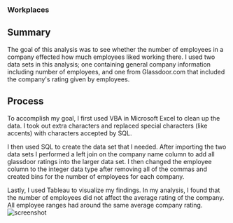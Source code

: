 ### Workplaces

## Summary

The goal of this analysis was to see whether the number of employees in a company effected how much employees liked working there. I used two data sets in this analysis; one containing general company information including number of employees, and one from Glassdoor.com that included the company's rating given by employees. 

## Process

To accomplish my goal, I first used VBA in Microsoft Excel to clean up the data. I took out extra characters and replaced special characters (like accents) with characters accepted by SQL. 

I then used SQL to create the data set that I needed. After importing the two data sets I performed a left join on the company name column to add all glassdoor ratings into the larger data set. I then changed the employee column to the integer data type after removing all of the commas and created bins for the number of employees for each company. 

Lastly, I used Tableau to visualize my findings. In my analysis, I found that the number of employees did not affect the average rating of the company. All employee ranges had around the same average company rating. ![screenshot](https://i.imgur.com/sYRmvmQ.png) 
